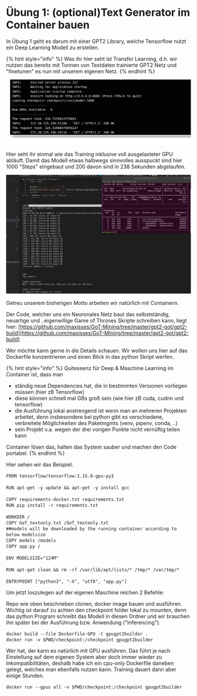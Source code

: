 # Übung 1: \(optional\)Text Generator im Container bauen

In Übung 1 geht es darum mit einer GPT2 Library, welche Tensorflow nutzt ein Deep Learning Modell zu erstellen.

{% hint style="info" %}
Was ihr hier seht ist Transfer Learning, d.h. wir nutzen das bereits mit Tonnen von Textdaten trainierte GPT2 Netz und "finetunen" es nun mit unserem eigenen Netz. 
{% endhint %}

![](../../.gitbook/assets/image%20%28162%29.png)

Hier seht ihr einmal wie das Training inklusive voll ausgelasteter GPU abläuft. Damit das Modell etwas halbwegs sinnvolles ausspuckt sind hier 1000 "Steps" eingebaut und 200 davon sind in 238 Sekunden abgelaufen. 

![](../../.gitbook/assets/image%20%28173%29.png)

Getreu unserem bisherigen Motto arbeiten wir natürlich mit Containern. 

Der Code, welcher uns ein Neuronales Netz baut das selbstständig, neuartige und ..eigenwillige Game of Thrones Skripte schreiben kann, liegt hier: [https://github.com/maxisses/GoT-Mining/tree/master/gpt2-got/gpt2-build](https://github.com/maxisses/GoT-Mining/tree/master/gpt2-got/gpt2-build)

Wer möchte kann gerne in die Details schauen. Wir wollen uns hier auf das Dockerfile konzentrieren und einen Blick in das python Skript werfen.

{% hint style="info" %}
Quitessenz für Deep & Maschine Learning im Container ist, dass man

* ständig neue Dependencies hat, die in bestimmten Versionen vorliegen müssen \(hier zB Tensorflow\)
* diese können schnell mal GBs groß sein \(wie hier zB cuda, cudnn und tensorflow\)
* die Ausführung lokal anstrengend ist wenn man an mehreren Projekten arbeitet, denn insbesondere bei python gibt es verschiedene, verbreitete Möglichkeiten des Paketmgmts \(venv, pipenv, conda, ..\)
* sein Projekt v.a. wegen der drei vorigen Punkte nicht vernüftig teilen kann

Container lösen das, halten das System sauber und machen den Code portabel.
{% endhint %}

Hier sehen wir das Beispiel.

```text
FROM tensorflow/tensorflow:1.15.0-gpu-py3

RUN apt-get -y update && apt-get -y install gcc

COPY requirements-docker.txt requirements.txt
RUN pip install -r requirements.txt

WORKDIR /
COPY GoT_textonly.txt /GoT_textonly.txt
##models will be downloaded by the running container according to below modelsize
COPY models /models
COPY app.py /

ENV MODELSIZE="124M"

RUN apt-get clean && rm -rf /var/lib/apt/lists/* /tmp/* /var/tmp/*

ENTRYPOINT ["python3", "-X", "utf8", "app.py"]
```

Um jetzt loszulegen auf der eigenen Maschine reichen 2 Befehle:

Repo wie oben beschrieben clonen, docker image bauen und ausführen. Wichtig ist darauf zu achten den checkpoint folder lokal zu mounten, denn das python Program schreibt das Modell in diesen Ordner und wir brauchen ihn später bei der Ausführung bzw. Anwendung \("Inferencing"\).

```text
docker build --file Dockerfile-GPU -t gpugpt2builder .
docker run -v $PWD/checkpoint:/checkpoint gpugpt2builder
```

Wer hat, der kann es natürlich mit GPU ausführen. Das führt je nach Einstellung auf dem eigenen System aber doch immer wieder zu Inkompatibilitäten, deshalb habe ich ein cpu-only Dockerfile daneben gelegt, welches man ebenfalls nutzen kann. Training dauert dann aber einige Stunden. 

```text
docker run --gpus all -v $PWD/checkpoint:/checkpoint gpugpt2builder
```

